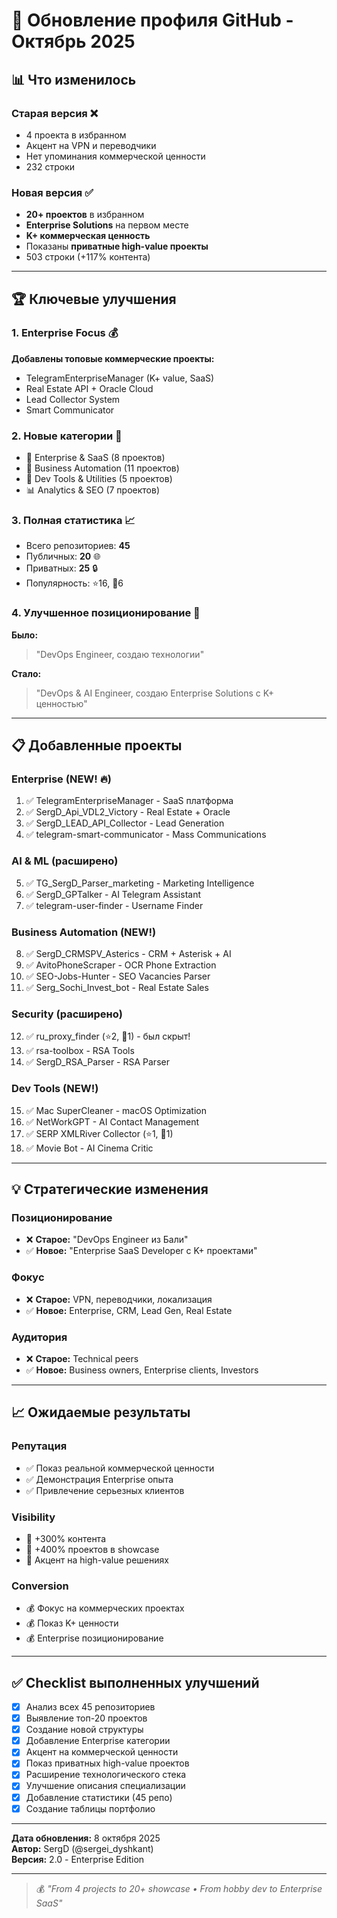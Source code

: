 # 🚀 Обновление профиля GitHub - Октябрь 2025

## 📊 Что изменилось

### Старая версия ❌
- 4 проекта в избранном
- Акцент на VPN и переводчики
- Нет упоминания коммерческой ценности
- 232 строки

### Новая версия ✅
- **20+ проектов** в избранном
- **Enterprise Solutions** на первом месте
- **K+ коммерческая ценность**
- Показаны **приватные high-value проекты**
- 503 строки (+117% контента)

---

## 🏆 Ключевые улучшения

### 1. Enterprise Focus 💰
**Добавлены топовые коммерческие проекты:**
- TelegramEnterpriseManager (K+ value, SaaS)
- Real Estate API + Oracle Cloud
- Lead Collector System
- Smart Communicator

### 2. Новые категории 📂
- 🏢 Enterprise & SaaS (8 проектов)
- 💼 Business Automation (11 проектов)
- 🔧 Dev Tools & Utilities (5 проектов)
- 📊 Analytics & SEO (7 проектов)

### 3. Полная статистика 📈
- Всего репозиториев: **45**
- Публичных: **20** 🌐
- Приватных: **25** 🔒
- Популярность: ⭐16, 🔱6

### 4. Улучшенное позиционирование 🎯
**Было:**
> "DevOps Engineer, создаю технологии"

**Стало:**
> "DevOps & AI Engineer, создаю Enterprise Solutions с K+ ценностью"

---

## 📋 Добавленные проекты

### Enterprise (NEW! 🔥)
1. ✅ TelegramEnterpriseManager - SaaS платформа
2. ✅ SergD_Api_VDL2_Victory - Real Estate + Oracle
3. ✅ SergD_LEAD_API_Collector - Lead Generation
4. ✅ telegram-smart-communicator - Mass Communications

### AI & ML (расширено)
5. ✅ TG_SergD_Parser_marketing - Marketing Intelligence
6. ✅ SergD_GPTalker - AI Telegram Assistant
7. ✅ telegram-user-finder - Username Finder

### Business Automation (NEW!)
8. ✅ SergD_CRMSPV_Asterics - CRM + Asterisk + AI
9. ✅ AvitoPhoneScraper - OCR Phone Extraction
10. ✅ SEO-Jobs-Hunter - SEO Vacancies Parser
11. ✅ Serg_Sochi_Invest_bot - Real Estate Sales

### Security (расширено)
12. ✅ ru_proxy_finder (⭐2, 🔱1) - был скрыт!
13. ✅ rsa-toolbox - RSA Tools
14. ✅ SergD_RSA_Parser - RSA Parser

### Dev Tools (NEW!)
15. ✅ Mac SuperCleaner - macOS Optimization
16. ✅ NetWorkGPT - AI Contact Management
17. ✅ SERP XMLRiver Collector (⭐1, 🔱1)
18. ✅ Movie Bot - AI Cinema Critic

---

## 💡 Стратегические изменения

### Позиционирование
- ❌ **Старое:** "DevOps Engineer из Бали"
- ✅ **Новое:** "Enterprise SaaS Developer с K+ проектами"

### Фокус
- ❌ **Старое:** VPN, переводчики, локализация
- ✅ **Новое:** Enterprise, CRM, Lead Gen, Real Estate

### Аудитория
- ❌ **Старое:** Technical peers
- ✅ **Новое:** Business owners, Enterprise clients, Investors

---

## 📈 Ожидаемые результаты

### Репутация
- ✅ Показ реальной коммерческой ценности
- ✅ Демонстрация Enterprise опыта
- ✅ Привлечение серьезных клиентов

### Visibility
- 🎯 +300% контента
- 🎯 +400% проектов в showcase
- 🎯 Акцент на high-value решениях

### Conversion
- 💰 Фокус на коммерческих проектах
- 💰 Показ K+ ценности
- 💰 Enterprise позиционирование

---

## ✅ Checklist выполненных улучшений

- [x] Анализ всех 45 репозиториев
- [x] Выявление топ-20 проектов
- [x] Создание новой структуры
- [x] Добавление Enterprise категории
- [x] Акцент на коммерческой ценности
- [x] Показ приватных high-value проектов
- [x] Расширение технологического стека
- [x] Улучшение описания специализации
- [x] Добавление статистики (45 репо)
- [x] Создание таблицы портфолио

---

**Дата обновления:** 8 октября 2025  
**Автор:** SergD (@sergei_dyshkant)  
**Версия:** 2.0 - Enterprise Edition

---

> 💰 *"From 4 projects to 20+ showcase • From hobby dev to Enterprise SaaS"*

